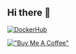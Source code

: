 ## Hi there 👋

[![DockerHub](https://img.shields.io/badge/DockerHub-blue?logo=docker)](https://hub.docker.com/u/mysttic)

[!["Buy Me A Coffee"](https://www.buymeacoffee.com/assets/img/custom_images/yellow_img.png)](https://www.buymeacoffee.com/mysttic)
<!--
**Mysttic/Mysttic** is a ✨ _special_ ✨ repository because its `README.md` (this file) appears on your GitHub profile.

Here are some ideas to get you started:

- 🔭 I’m currently working on ...
- 🌱 I’m currently learning ...
- 👯 I’m looking to collaborate on ...
- 🤔 I’m looking for help with ...
- 💬 Ask me about ...
- 📫 How to reach me: ...
- 😄 Pronouns: ...
- ⚡ Fun fact: ...
-->
